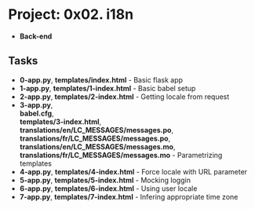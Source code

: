 
# Project: 0x02. i18n
- **Back-end**

## Tasks
- **0-app.py**, **templates/index.html** - Basic flask app
- **1-app.py**, **templates/1-index.html** - Basic babel setup
- **2-app.py**, **templates/2-index.html** - Getting locale from request
- **3-app.py**,  
  **babel.cfg**,   
  **templates/3-index.html**,  
  **translations/en/LC_MESSAGES/messages.po**, 
  **translations/fr/LC_MESSAGES/messages.po**,   
  **translations/en/LC_MESSAGES/messages.mo**,  
  **translations/fr/LC_MESSAGES/messages.mo** - Parametrizing templates
- **4-app.py**, **templates/4-index.html** - Force locale with URL parameter
- **5-app.py**, **templates/5-index.html** - Mocking loggin
- **6-app.py**, **templates/6-index.html** - Using user locale
- **7-app.py**, **templates/7-index.html** - Infering appropriate time zone
